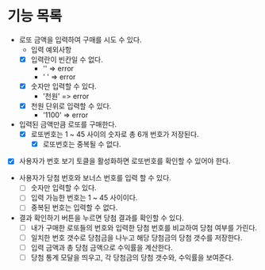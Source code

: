 # 기능 목록

- 로또 금액을 입력하여 구매를 시도 수 있다.
  - 입력 예외사항
  - [x] 입력란이 빈칸일 수 없다.
    - '' => error
    - ' ' => error
  - [x] 숫자만 입력할 수 있다.
    - '천원' => error
  - [x] 천원 단위로 입력할 수 있다.
    - '1100' => error
- 입력된 금액만큼 로또를 구매한다.
  - [x] 로또번호는 1 ~ 45 사이의 숫자로 총 6개 번호가 저장된다.
    - [x] 로또번호는 중복될 수 없다.
- [x] 사용자가 번호 보기 토클을 활성화하면 로또번호를 확인할 수 있어야 한다.
- 사용자가 당첨 번호와 보너스 번호를 입력 할 수 있다.
  - [ ] 숫자만 입력할 수 있다.
  - [ ] 입력 가능한 번호는 1 ~ 45 사이이다.
  - [ ] 중복된 번호는 입력할 수 없다.
- 결과 확인하기 버튼을 누르면 당첨 결과를 확인할 수 있다.
  - [ ] 내가 구매한 로또들의 번호와 입력한 당첨 번호를 비교하여 당첨 여부를 가린다.
  - [ ] 일치한 번호 갯수로 당첨금을 나누고 해당 당첨금의 당첨 갯수를 저장한다.
  - [ ] 입력 금액과 총 당첨 금액으로 수익률을 계산한다.
  - [ ] 당첨 통계 모달을 띄우고, 각 당첨금의 당첨 갯수와, 수익률을 보여준다.
